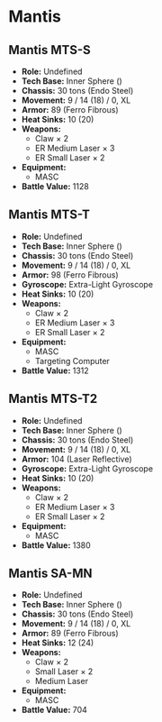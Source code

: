 # Mantis
## Mantis MTS-S
- **Role:** Undefined
- **Tech Base:** Inner Sphere ()
- **Chassis:** 30 tons (Endo Steel)
- **Movement:** 9 / 14 (18) / 0, XL
- **Armor:** 89 (Ferro Fibrous)
- **Heat Sinks:** 10 (20)
- **Weapons:**
  - Claw × 2
  - ER Medium Laser × 3
  - ER Small Laser × 2
- **Equipment:**
  - MASC
- **Battle Value:** 1128

## Mantis MTS-T
- **Role:** Undefined
- **Tech Base:** Inner Sphere ()
- **Chassis:** 30 tons (Endo Steel)
- **Movement:** 9 / 14 (18) / 0, XL
- **Armor:** 98 (Ferro Fibrous)
- **Gyroscope:** Extra-Light Gyroscope
- **Heat Sinks:** 10 (20)
- **Weapons:**
  - Claw × 2
  - ER Medium Laser × 3
  - ER Small Laser × 2
- **Equipment:**
  - MASC
  - Targeting Computer
- **Battle Value:** 1312

## Mantis MTS-T2
- **Role:** Undefined
- **Tech Base:** Inner Sphere ()
- **Chassis:** 30 tons (Endo Steel)
- **Movement:** 9 / 14 (18) / 0, XL
- **Armor:** 104 (Laser Reflective)
- **Gyroscope:** Extra-Light Gyroscope
- **Heat Sinks:** 10 (20)
- **Weapons:**
  - Claw × 2
  - ER Medium Laser × 3
  - ER Small Laser × 2
- **Equipment:**
  - MASC
- **Battle Value:** 1380

## Mantis SA-MN
- **Role:** Undefined
- **Tech Base:** Inner Sphere ()
- **Chassis:** 30 tons (Endo Steel)
- **Movement:** 9 / 14 (18) / 0, XL
- **Armor:** 89 (Ferro Fibrous)
- **Heat Sinks:** 12 (24)
- **Weapons:**
  - Claw × 2
  - Small Laser × 2
  - Medium Laser
- **Equipment:**
  - MASC
- **Battle Value:** 704

